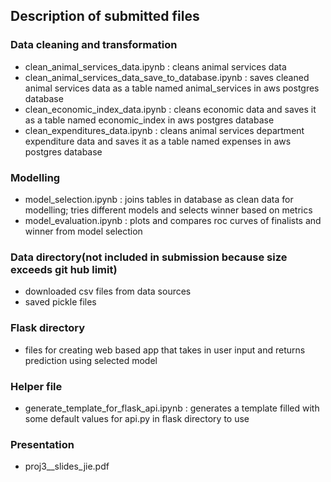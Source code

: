 
## Description of submitted files


### Data cleaning and transformation

* clean_animal_services_data.ipynb : cleans animal services data
* clean_animal_services_data_save_to_database.ipynb : saves cleaned animal services data as a table named animal_services in aws postgres database
* clean_economic_index_data.ipynb : cleans economic data and saves it as a table named economic_index in aws postgres database
* clean_expenditures_data.ipynb : cleans animal services department expenditure data and saves it as a table named expenses in aws postgres database

### Modelling 

* model_selection.ipynb : joins tables in database as clean data for modelling; tries different models and selects winner based on metrics
* model_evaluation.ipynb : plots and compares roc curves of finalists and winner from model selection

### Data directory(not included in submission because size exceeds git hub limit)
* downloaded csv files from data sources
* saved pickle files

### Flask directory
* files for creating web based app that takes in user input and returns prediction using selected model

### Helper file
* generate_template_for_flask_api.ipynb : generates a template filled with some default values for api.py in flask directory to use

### Presentation
* proj3__slides_jie.pdf

